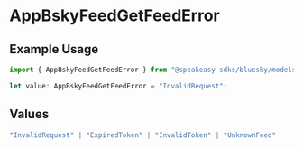 # AppBskyFeedGetFeedError

## Example Usage

```typescript
import { AppBskyFeedGetFeedError } from "@speakeasy-sdks/bluesky/models/errors";

let value: AppBskyFeedGetFeedError = "InvalidRequest";
```

## Values

```typescript
"InvalidRequest" | "ExpiredToken" | "InvalidToken" | "UnknownFeed"
```
